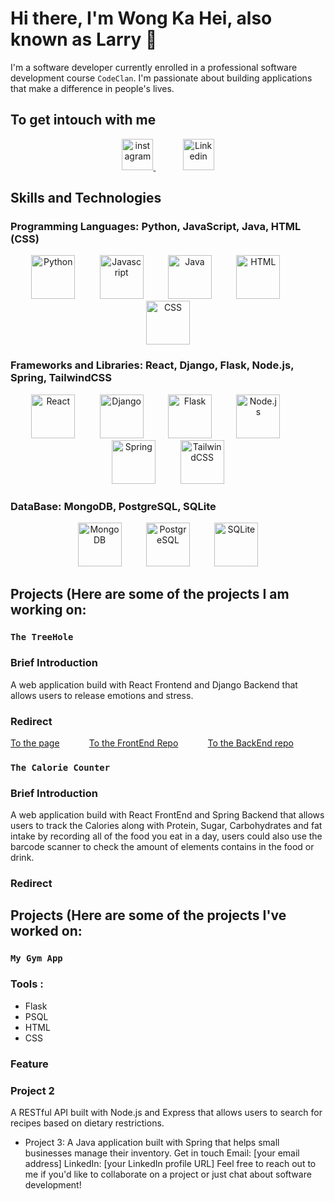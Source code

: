 # Hi there, I'm Wong Ka Hei, also known as Larry 👋
I'm a software developer currently enrolled in a professional software development course `CodeClan`. I'm passionate about building applications that make a difference in people's lives.

## To get intouch with me
<p align="center">
<a href="https://www.instagram.com/heiyeungyeung520/">
<img src="https://user-images.githubusercontent.com/108957679/221887694-b4e4f55f-3df7-45e3-a062-aaee5095e034.png" alt="instagram" width="50" height="50" />
</a>&nbsp;&nbsp;&nbsp;&nbsp;&nbsp;&nbsp;&nbsp;&nbsp;&nbsp;&nbsp;
<a href="https://www.linkedin.com/in/ka-hei-wong-429b66257/">
<img src="https://user-images.githubusercontent.com/108957679/221944597-b4a5923d-acdb-4dcb-8a89-d7c2b0ffb814.png" alt="Linkedin" width="50" height="50"/>
 </a>
 </p>

  
## Skills and Technologies
### Programming Languages: Python, JavaScript, Java, HTML (CSS)

<p align="center">
<img src="https://img.icons8.com/color/48/000000/python.png" alt="Python" width="70" height="70">&nbsp;&nbsp;&nbsp;&nbsp;&nbsp;&nbsp;&nbsp;&nbsp;&nbsp;&nbsp;<img src="https://user-images.githubusercontent.com/108957679/221861950-817a5628-a818-40fd-a2a4-58d361cc1b5a.png" alt=Javascript width="70" height="70">&nbsp;&nbsp;&nbsp;&nbsp;&nbsp;&nbsp;&nbsp;&nbsp;&nbsp;&nbsp;<img src="https://user-images.githubusercontent.com/108957679/221865391-3c5aad3e-7aef-4459-8c51-48655d28c4ca.png" alt="Java" width="70" height="70">&nbsp;&nbsp;&nbsp;&nbsp;&nbsp;&nbsp;&nbsp;&nbsp;&nbsp;&nbsp;<img src="https://user-images.githubusercontent.com/108957679/221871096-ef04d1ee-fc3a-46da-ad20-0385dab38988.png" alt="HTML" width="70" height="70">&nbsp;&nbsp;&nbsp;&nbsp;&nbsp;&nbsp;&nbsp;&nbsp;&nbsp;&nbsp;<img src="https://user-images.githubusercontent.com/108957679/221871403-bbd00d6e-d4b1-4798-917a-c8963b3bc316.png" alt="CSS" width="70" height="70"> </p>

### Frameworks and Libraries: React, Django, Flask, Node.js, Spring, TailwindCSS
<p align="center">
<img src="https://user-images.githubusercontent.com/108957679/221864708-b48e978b-148d-4d1f-a315-d8df9ac24d7a.png" alt="React" width="70" height="70">&nbsp;&nbsp;&nbsp;&nbsp;&nbsp;&nbsp;&nbsp;&nbsp;&nbsp;&nbsp;<img src="https://user-images.githubusercontent.com/108957679/221864451-0cae0932-4ab4-4860-87fc-90c039a7ac97.png" alt="Django" width="70" height="70">&nbsp;&nbsp;&nbsp;&nbsp;&nbsp;&nbsp;&nbsp;&nbsp;&nbsp;&nbsp;<img src="https://user-images.githubusercontent.com/108957679/221864279-fa907251-bad8-465a-b682-537dc92940dc.png" alt="Flask" width="70" height="70">&nbsp;&nbsp;&nbsp;&nbsp;&nbsp;&nbsp;&nbsp;&nbsp;&nbsp;&nbsp;<img src="https://user-images.githubusercontent.com/108957679/221865160-9ac91128-a0f0-4b64-ace9-d5b6fcff1f9a.png" alt="Node.js" width="70" height="70">&nbsp;&nbsp;&nbsp;&nbsp;&nbsp;&nbsp;&nbsp;&nbsp;&nbsp;&nbsp;<img src="https://user-images.githubusercontent.com/108957679/221865651-73fb0931-6ea6-4ca6-bb6c-22db0bfaa40c.png" alt="Spring" width="70" height="70">&nbsp;&nbsp;&nbsp;&nbsp;&nbsp;&nbsp;&nbsp;&nbsp;&nbsp;&nbsp;<img src="https://user-images.githubusercontent.com/108957679/221945727-87baaae8-c3ff-4cb4-adab-064d464ec39b.png" alt="TailwindCSS" width="70" height="70">
</p>

### DataBase: MongoDB, PostgreSQL, SQLite

<p align="center">
<img src="https://user-images.githubusercontent.com/108957679/221865912-ec4de733-7049-4e94-874a-d1f2e3e5bcf7.png" alt="MongoDB" width="70" heigh="70">&nbsp;&nbsp;&nbsp;&nbsp;&nbsp;&nbsp;&nbsp;&nbsp;&nbsp;&nbsp;<img src="https://user-images.githubusercontent.com/108957679/221866158-23f3ad92-d23b-436f-b6a9-9894816f0d14.png" alt="PostgreSQL" width="70" height="70">&nbsp;&nbsp;&nbsp;&nbsp;&nbsp;&nbsp;&nbsp;&nbsp;&nbsp;&nbsp;<img src="https://user-images.githubusercontent.com/108957679/221887379-53d0f887-a97e-4366-9e33-92fe75bba61c.png" alt="SQLite" width="70" height="70"></p>






## Projects (Here are some of the projects I am working on:

### `The TreeHole`

### Brief Introduction

A web application build with React Frontend and Django Backend that allows users to release emotions and stress. 

### Redirect
<a href="https://larrywongkahei.github.io/TheTreeHole/">To the page</a>&nbsp;&nbsp;&nbsp;&nbsp;&nbsp;&nbsp;&nbsp;&nbsp;&nbsp;&nbsp;&nbsp;&nbsp;<a href="https://github.com/larrywongkahei/TheTreeHole">To the FrontEnd Repo</a>&nbsp;&nbsp;&nbsp;&nbsp;&nbsp;&nbsp;&nbsp;&nbsp;&nbsp;&nbsp;&nbsp;&nbsp;<a href="https://github.com/larrywongkahei/TheTreeHoleBackend">To the BackEnd repo</a>

### `The Calorie Counter`

### Brief Introduction

A web application build with React FrontEnd and Spring Backend that allows users to track the Calories along with Protein, Sugar, Carbohydrates and fat intake by recording all of the food you eat in a day, users could also use the barcode scanner to check the amount of elements contains in the food or drink.

### Redirect

## Projects (Here are some of the projects I've worked on:

### `My Gym App`
### Tools :
* Flask
* PSQL
* HTML
* CSS

### Feature

### Project 2
A RESTful API built with Node.js and Express that allows users to search for recipes based on dietary restrictions.
* Project 3: A Java application built with Spring that helps small businesses manage their inventory.
Get in touch
Email: [your email address]
LinkedIn: [your LinkedIn profile URL]
Feel free to reach out to me if you'd like to collaborate on a project or just chat about software development!
<!--
**larrywongkahei/larrywongkahei** is a ✨ _special_ ✨ repository because its `README.md` (this file) appears on your GitHub profile.

Here are some ideas to get you started:

- 🔭 I’m currently working on ...
- 🌱 I’m currently learning ...
- 👯 I’m looking to collaborate on ...
- 🤔 I’m looking for help with ...
- 💬 Ask me about ...
- 📫 How to reach me: ...
- 😄 Pronouns: ...
- ⚡ Fun fact: ...
-->
